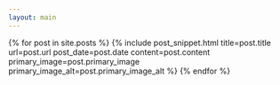 ```yaml
---
layout: main
---
```


{% for post in site.posts %}
{% include post_snippet.html
    title=post.title
    url=post.url
    post_date=post.date
    content=post.content
    primary_image=post.primary_image
    primary_image_alt=post.primary_image_alt
%}
{% endfor %}
